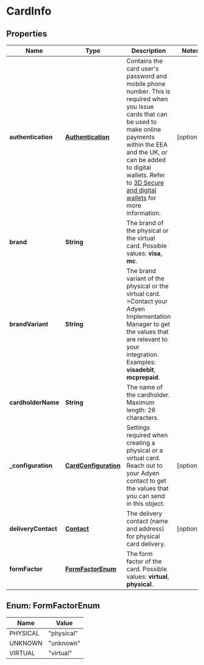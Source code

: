 

# CardInfo


## Properties

| Name | Type | Description | Notes |
|------------ | ------------- | ------------- | -------------|
|**authentication** | [**Authentication**](Authentication.md) | Contains the card user&#39;s password and mobile phone number. This is required when you issue cards that can be used to make online payments within the EEA and the UK, or can be added to digital wallets. Refer to [3D Secure and digital wallets](https://docs.adyen.com/issuing/3d-secure-and-wallets) for more information. |  [optional] |
|**brand** | **String** | The brand of the physical or the virtual card. Possible values: **visa**, **mc**. |  |
|**brandVariant** | **String** | The brand variant of the physical or the virtual card. &gt;Contact your Adyen Implementation Manager to get the values that are relevant to your integration. Examples: **visadebit**, **mcprepaid**. |  |
|**cardholderName** | **String** | The name of the cardholder.  Maximum length: 26 characters. |  |
|**_configuration** | [**CardConfiguration**](CardConfiguration.md) | Settings required when creating a physical or a virtual card.   Reach out to your Adyen contact to get the values that you can send in this object. |  [optional] |
|**deliveryContact** | [**Contact**](Contact.md) | The delivery contact (name and address) for physical card delivery. |  [optional] |
|**formFactor** | [**FormFactorEnum**](#FormFactorEnum) | The form factor of the card. Possible values: **virtual**, **physical**. |  |



## Enum: FormFactorEnum

| Name | Value |
|---- | -----|
| PHYSICAL | &quot;physical&quot; |
| UNKNOWN | &quot;unknown&quot; |
| VIRTUAL | &quot;virtual&quot; |



